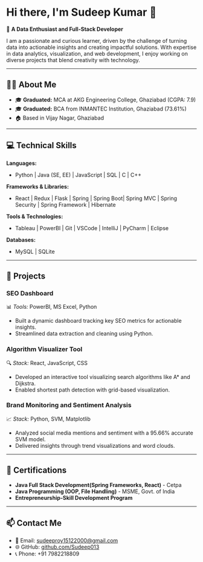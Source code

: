 # Hi there, I'm Sudeep Kumar 👋

🌟 **A Data Enthusiast and Full-Stack Developer**

I am a passionate and curious learner, driven by the challenge of turning data into actionable insights and creating impactful solutions. With expertise in data analytics, visualization, and web development, I enjoy working on diverse projects that blend creativity with technology.

---

## 👨‍🎓 **About Me**

- 🎓 **Graduated:** MCA at AKG Engineering College, Ghaziabad (CGPA: 7.9)  
- 🎓 **Graduated:** BCA from INMANTEC Institution, Ghaziabad (73.61%)  
- 🏠 Based in Vijay Nagar, Ghaziabad  

---

## 💻 **Technical Skills**

**Languages:**  
- Python | Java (SE, EE) | JavaScript | SQL  | C | C++

**Frameworks & Libraries:**  
- React | Redux | Flask | Spring | Spring Boot| Spring MVC | Spring Security | Spring Framework | Hibernate 

**Tools & Technologies:**  
- Tableau | PowerBI | Git | VSCode | IntelliJ | PyCharm  | Eclipse

**Databases:**  
- MySQL | SQLite  

---

## 🚀 **Projects**

### **SEO Dashboard**  
📊 *Tools:* PowerBI, MS Excel, Python  
- Built a dynamic dashboard tracking key SEO metrics for actionable insights.  
- Streamlined data extraction and cleaning using Python.  

### **Algorithm Visualizer Tool**  
🔍 *Stack:* React, JavaScript, CSS  
- Developed an interactive tool visualizing search algorithms like A* and Dijkstra.  
- Enabled shortest path detection with grid-based visualization.   

### **Brand Monitoring and Sentiment Analysis**  
📈 *Stack:* Python, SVM, Matplotlib  
- Analyzed social media mentions and sentiment with a 95.66% accurate SVM model.  
- Delivered insights through trend visualizations and word clouds.

---

## 📜 **Certifications**
- **Java Full Stack Development(Spring Frameworks, React)** - Cetpa
- **Java Programming (OOP, File Handling)** - MSME, Govt. of India  
- **Entrepreneurship-Skill Development Program**  

---

## 📫 **Contact Me**

- 📧 Email: [sudeeproy15122000@gmail.com](mailto:sudeeproy15122000@gmail.com)  
- 🌐 GitHub: [github.com/Sudeep013](https://github.com/Sudeep013)  
- 📞 Phone: +91 7982218809  

